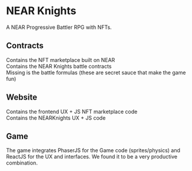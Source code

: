 # NEAR Knights

A NEAR Progressive Battler RPG with NFTs.

## Contracts
Contains the NFT marketplace built on NEAR  
Contains the NEAR Knights battle contracts  
Missing is the battle formulas (these are secret sauce that make the game fun)  

## Website
Contains the frontend UX + JS NFT marketplace code  
Contains the NEARKnights UX + JS code  

## Game
The game integrates PhaserJS for the Game code (sprites/physics) 
and ReactJS for the UX and interfaces. We found it to be a very
productive combination.

